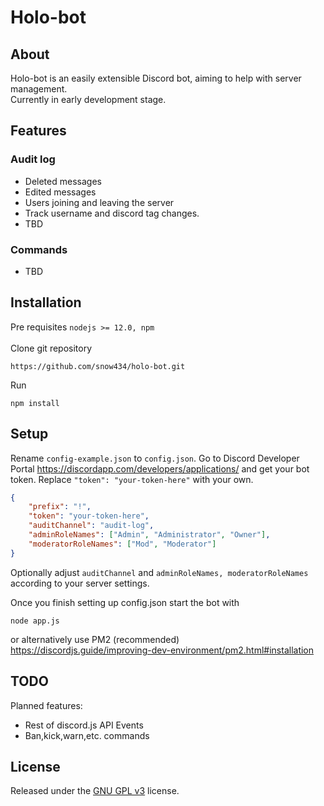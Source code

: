 # Holo-bot

## About
Holo-bot is an easily extensible Discord bot, aiming to help with server management.  
Currently in early development stage.

## Features

### Audit log
- Deleted messages
- Edited messages
- Users joining and leaving the server
- Track username and discord tag changes.
- TBD
### Commands
- TBD
  
## Installation
Pre requisites `nodejs >= 12.0, npm`  
<br>
Clone git repository
```
https://github.com/snow434/holo-bot.git
```
Run
```
npm install
```

## Setup
Rename `config-example.json` to `config.json`.
Go to Discord Developer Portal https://discordapp.com/developers/applications/ and get your bot token.
Replace `"token": "your-token-here"` with your own.
```json
{
	"prefix": "!",
	"token": "your-token-here",
	"auditChannel": "audit-log",
	"adminRoleNames": ["Admin", "Administrator", "Owner"],
	"moderatorRoleNames": ["Mod", "Moderator"]
}
```
Optionally adjust `auditChannel` and `adminRoleNames, moderatorRoleNames` according to your server settings.

Once you finish setting up config.json start the bot with
```
node app.js
```
or alternatively use PM2 (recommended)<br> https://discordjs.guide/improving-dev-environment/pm2.html#installation

## TODO
Planned features:
* Rest of discord.js API Events
* Ban,kick,warn,etc. commands

## License

Released under the [GNU GPL v3](https://www.gnu.org/licenses/gpl-3.0.en.html) license.
